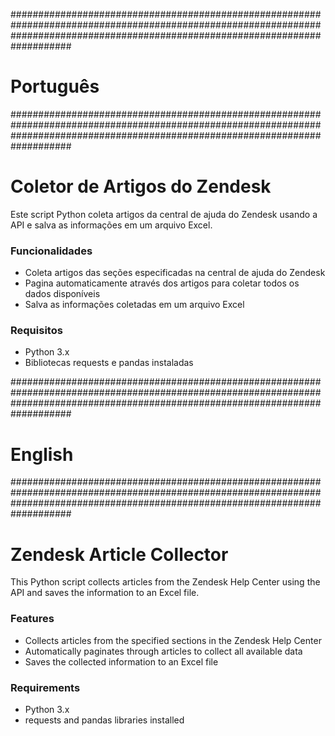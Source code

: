 ###################################################################################################################################################################################
#                                                                             Português                                                                                           #
###################################################################################################################################################################################

# Coletor de Artigos do Zendesk

Este script Python coleta artigos da central de ajuda do Zendesk usando a API e salva as informações em um arquivo Excel.

### Funcionalidades

* Coleta artigos das seções especificadas na central de ajuda do Zendesk
* Pagina automaticamente através dos artigos para coletar todos os dados disponíveis
* Salva as informações coletadas em um arquivo Excel

### Requisitos

* Python 3.x
* Bibliotecas requests e pandas instaladas



###################################################################################################################################################################################
#                                                                               English                                                                                           #
###################################################################################################################################################################################

# Zendesk Article Collector

This Python script collects articles from the Zendesk Help Center using the API and saves the information to an Excel file.

### Features

* Collects articles from the specified sections in the Zendesk Help Center
* Automatically paginates through articles to collect all available data
* Saves the collected information to an Excel file

### Requirements

* Python 3.x
* requests and pandas libraries installed